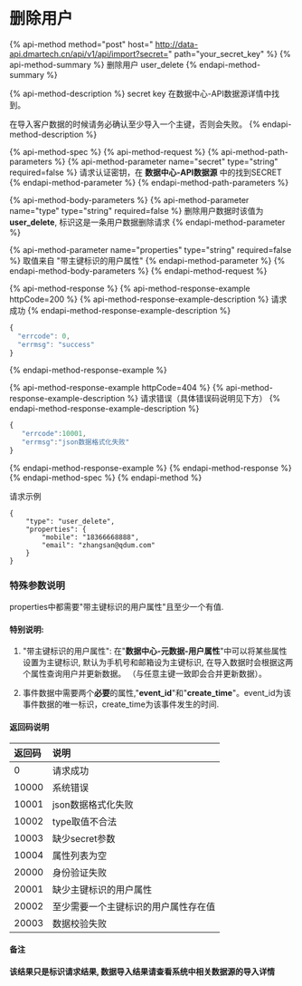 # 删除用户

{% api-method method="post" host=" http://data-api.dmartech.cn/api/v1/api/import?secret=" path="your\_secret\_key" %}
{% api-method-summary %}
删除用户 user\_delete
{% endapi-method-summary %}

{% api-method-description %}
secret key 在数据中心-API数据源详情中找到。  
  
在导入客户数据的时候请务必确认至少导入一个主键，否则会失败。
{% endapi-method-description %}

{% api-method-spec %}
{% api-method-request %}
{% api-method-path-parameters %}
{% api-method-parameter name="secret" type="string" required=false %}
 请求认证密钥，在 **数据中心-API数据源** 中的找到SECRET
{% endapi-method-parameter %}
{% endapi-method-path-parameters %}

{% api-method-body-parameters %}
{% api-method-parameter name="type" type="string" required=false %}
删除用户数据时该值为 **user\_delete**, 标识这是一条用户数据删除请求
{% endapi-method-parameter %}

{% api-method-parameter name="properties" type="string" required=false %}
取值来自 "带主键标识的用户属性"
{% endapi-method-parameter %}
{% endapi-method-body-parameters %}
{% endapi-method-request %}

{% api-method-response %}
{% api-method-response-example httpCode=200 %}
{% api-method-response-example-description %}
请求成功
{% endapi-method-response-example-description %}

```javascript
{
  "errcode": 0,
  "errmsg": "success"
}
```
{% endapi-method-response-example %}

{% api-method-response-example httpCode=404 %}
{% api-method-response-example-description %}
请求错误（具体错误码说明见下方）
{% endapi-method-response-example-description %}

```javascript
{
   "errcode":10001,
   "errmsg":"json数据格式化失败"
}
```
{% endapi-method-response-example %}
{% endapi-method-response %}
{% endapi-method-spec %}
{% endapi-method %}

请求示例

```text
{
    "type": "user_delete",
    "properties": {
        "mobile": "18366668888",
        "email": "zhangsan@qdum.com"
    }
}
```

### 特殊参数说明

properties中都需要"带主键标识的用户属性"且至少一个有值.

#### 特别说明: 

1. "带主键标识的用户属性": 在"**数据中心-元数据-用户属性**"中可以将某些属性设置为主键标识, 默认为手机号和邮箱设为主键标识, 在导入数据时会根据这两个属性查询用户并更新数据。 （与任意主键一致即会合并更新数据）。

2. 事件数据中需要两个**必要**的属性,"**event\_id**"和"**create\_time**"。event\_id为该事件数据的唯一标识，create\_time为该事件发生的时间.

#### 

#### 返回码说明

| 返回码 | 说明 |
| :--- | :--- |
| 0 | 请求成功 |
| 10000 | 系统错误 |
| 10001 | json数据格式化失败 |
| 10002 | type取值不合法 |
| 10003 | 缺少secret参数 |
| 10004 | 属性列表为空 |
| 20000 | 身份验证失败 |
| 20001 | 缺少主键标识的用户属性 |
| 20002 | 至少需要一个主键标识的用户属性存在值 |
| 20003 | 数据校验失败 |

#### 备注

**该结果只是标识请求结果, 数据导入结果请查看系统中相关数据源的导入详情**

